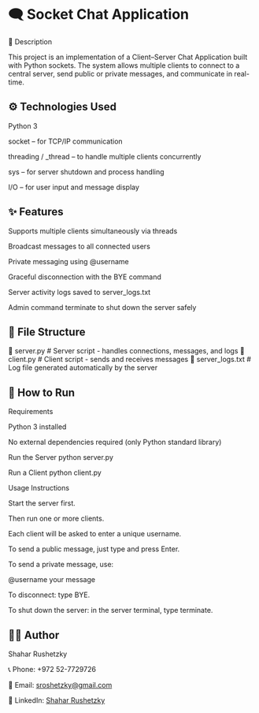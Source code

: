 # 🗨️ Socket Chat Application

📌 Description

This project is an implementation of a Client–Server Chat Application built with Python sockets.
The system allows multiple clients to connect to a central server, send public or private messages, and communicate in real-time.

## ⚙️ Technologies Used

Python 3

socket – for TCP/IP communication

threading / _thread – to handle multiple clients concurrently

sys – for server shutdown and process handling

I/O – for user input and message display

## ✨ Features

Supports multiple clients simultaneously via threads

Broadcast messages to all connected users

Private messaging using @username

Graceful disconnection with the BYE command

Server activity logs saved to server_logs.txt

Admin command terminate to shut down the server safely

## 📂 File Structure

 📜 server.py        # Server script - handles connections, messages, and logs
 📜 client.py        # Client script - sends and receives messages
 📜 server_logs.txt  # Log file generated automatically by the server

 
## 🚀 How to Run
Requirements

Python 3 installed

No external dependencies required (only Python standard library)

Run the Server
python server.py

Run a Client
python client.py

Usage Instructions

Start the server first.

Then run one or more clients.

Each client will be asked to enter a unique username.

To send a public message, just type and press Enter.

To send a private message, use:

@username your message


To disconnect: type BYE.

To shut down the server: in the server terminal, type terminate.

## 👨‍💻 Author

Shahar Rushetzky

📞 Phone: +972 52-7729726

📧 Email: sroshetzky@gmail.com

🔗 LinkedIn: [Shahar Rushetzky](https://www.linkedin.com/in/shahar-rushetzky/)
